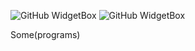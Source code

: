 ![GitHub WidgetBox](https://github-widgetbox.vercel.app/api/profile?username=misilelab&data=followers,repositories,stars,commits)
![GitHub WidgetBox](https://github-widgetbox.vercel.app/api/skills?names=python,c,cpp,rust,ruby,kotlin,bash,mysql,powershell,lua,x86,arm,markdown)

Some(programs)
